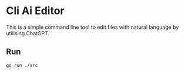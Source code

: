 # Cli Ai Editor

This is a simple command line tool to edit files with natural language by utilising ChatGPT.

## Run

```go run ./src```